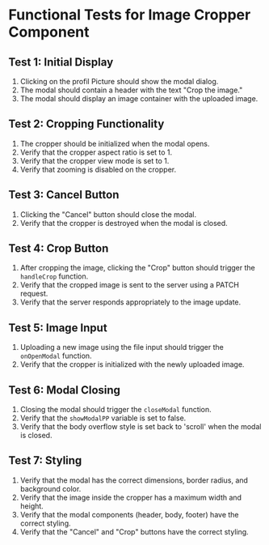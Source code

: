 # Functional Tests for Image Cropper Component

## Test 1: Initial Display

1. Clicking on the profil Picture should show the modal dialog.
2. The modal should contain a header with the text "Crop the image."
3. The modal should display an image container with the uploaded image.

## Test 2: Cropping Functionality

1. The cropper should be initialized when the modal opens.
2. Verify that the cropper aspect ratio is set to 1.
3. Verify that the cropper view mode is set to 1.
4. Verify that zooming is disabled on the cropper.

## Test 3: Cancel Button

1. Clicking the "Cancel" button should close the modal.
2. Verify that the cropper is destroyed when the modal is closed.

## Test 4: Crop Button

1. After cropping the image, clicking the "Crop" button should trigger the `handleCrop` function.
2. Verify that the cropped image is sent to the server using a PATCH request.
3. Verify that the server responds appropriately to the image update.

## Test 5: Image Input

1. Uploading a new image using the file input should trigger the `onOpenModal` function.
2. Verify that the cropper is initialized with the newly uploaded image.

## Test 6: Modal Closing

1. Closing the modal should trigger the `closeModal` function.
2. Verify that the `showModalPP` variable is set to false.
3. Verify that the body overflow style is set back to 'scroll' when the modal is closed.

## Test 7: Styling

1. Verify that the modal has the correct dimensions, border radius, and background color.
2. Verify that the image inside the cropper has a maximum width and height.
3. Verify that the modal components (header, body, footer) have the correct styling.
4. Verify that the "Cancel" and "Crop" buttons have the correct styling.

